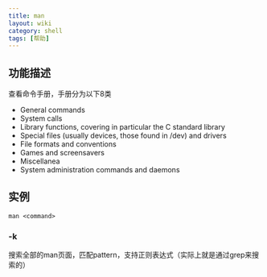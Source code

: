 ```yaml
---
title: man
layout: wiki
category: shell
tags: [帮助]
---
```


## 功能描述

查看命令手册，手册分为以下8类

* General commands
* System calls
* Library functions, covering in particular the C standard library
* Special files (usually devices, those found in /dev) and drivers
* File formats and conventions
* Games and screensavers
* Miscellanea
* System administration commands and daemons

## 实例

~~~
man <command>
~~~

### -k <pattern>

搜索全部的man页面，匹配pattern，支持正则表达式（实际上就是通过grep来搜索的）
